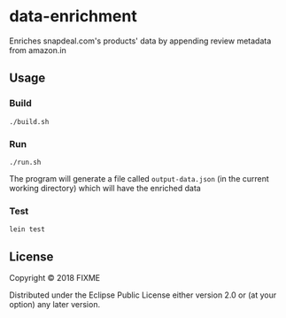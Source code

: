 # data-enrichment

Enriches snapdeal.com's products' data by appending review metadata from amazon.in

## Usage

### Build

`./build.sh`

### Run

`./run.sh`

The program will generate a file called `output-data.json` (in the current working directory) which will have the enriched data

### Test

`lein test`

## License

Copyright © 2018 FIXME

Distributed under the Eclipse Public License either version 2.0 or (at
your option) any later version.
